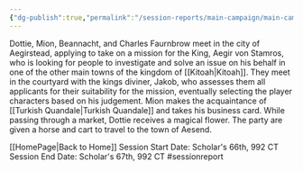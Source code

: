 ```yaml
---
{"dg-publish":true,"permalink":"/session-reports/main-campaign/main-campaign-session-1/"}
---
```



Dottie, Mion, Beannacht, and Charles Faurnbrow meet in the city of Aegirstead, applying to take on a mission for the King, Aegir von Stamros, who is looking for people to investigate and solve an issue on his behalf in one of the other main towns of the kingdom of [[Kitoah\|Kitoah]]. They meet in the courtyard with the kings diviner, Jakob, who assesses them all applicants for their suitability for the mission, eventually selecting the player characters based on his judgement. Mion makes the acquaintance of [[Turkish Quandale\|Turkish Quandale]] and takes his business card. While passing through a market, Dottie receives a magical flower. The party are given a horse and cart to travel to the town of Aesend.

[[HomePage\|Back to Home]]
Session Start Date: Scholar's 66th, 992 CT
Session End Date: Scholar's 67th, 992 CT
#sessionreport 